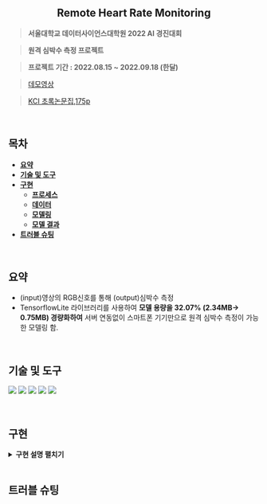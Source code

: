 <h2 align="center">Remote Heart Rate Monitoring</h2>

> **서울대학교 데이터사이언스대학원 2022 AI 경진대회**

> **원격 심박수 측정 프로젝트**

> **프로젝트 기간 : 2022.08.15 ~ 2022.09.18 (한달)**

> [데모영상](https://www.youtube.com/watch?v=GAX9GWvPWNs)

> [KCI 초록논문집,175p](http://conference21.kosombe.or.kr/register/2022_fall/file/ebook.pdf?v=230205)

<br/>

## **목차** 
<b>

- [요약](#요약)
- [기술 및 도구](#기술-및-도구)
- [구현](#구현)
  - [프로세스](#1-프로세스)
  - [데이터](#2-데이터)
  - [모델링](#3-모델링)
  - [모델 결과](#4-모델-결과)
- [트러블 슈팅](#트러블-슈팅)
</b>
<br/>

## **요약**
- (input)영상의 RGB신호를 통해 (output)심박수 측정
- TensorflowLite 라이브러리를 사용하여 **모델 용량을 32.07% (2.34MB-> 0.75MB) 경량화하여** 서버 연동없이 스마트폰 기기만으로 원격 심박수 측정이 가능한 모델링 함.
<br/>

## **기술 및 도구**
  <span><img src="https://img.shields.io/badge/Python-05122A?style=flat-square&logo=python"/></span>
  <span><img src="https://img.shields.io/badge/Pytorch-EE4C2C?style=flat-square&logo=PyTorch&logoColor=white"></span>
  <span><img src="https://img.shields.io/badge/TensorFlow-FF6F00?style=flat-square&logo=TensorFlow&logoColor=white"></span>
  <span><img src="https://img.shields.io/badge/TensorFlowLite-41454A?style=flat-square&logo=TensorFlowLite&logoColor=white"></span>
  <span><img src="https://img.shields.io/badge/Linux-FCC624?style=flat-square&logo=Linux&logoColor=white"></span>
  
<br/>


## **구현**
<details>
<summary><b>구현 설명 펼치기</b></summary>
<div markdown="1">

### 1. 프로세스
![](https://github.com/P-uyoung/Ambient_RPPG/blob/main/figure/method_process.png)

### 2. 데이터
  1. AFRL 데이터셋 : 해당 데이터로 pre-train된 모델을 경량화 함.  
  
  2. UBFC, VIPL-HR-V2 데이터셋 : 경량화한 모델에 대하여 성능 측정 함. [(일부 데이터)](https://github.com/P-uyoung/Ambient_RPPG/tree/main/VIPL_v2)
  
<br/>

### 3. 모델링
- 모델링 결과
![](https://github.com/P-uyoung/X-Corps_Soil-detection/blob/main/figure/result.png)  
- [코드 확인](https://github.com/P-uyoung/X-Corps_Soil-detection/tree/main/uyoung_model)  
- 상세 설명  
    1. 10m resolution  
    2. 20m resolution  
    3. Feature  
        1. 1단계 - 기존 연구 방법대로
            1. B2 ~ B12
            2. NDVI
            3. BSI
        2. 2단계 
            1. B2 ~ B12
            2. NDVI
            3. BSI
            4. 토양에서 직접 추출한 features (Approach1 : hybrid remote sensing)
                1. SWHC (Soil Water Holing Capacity)
                2. Sand (%)
            5. SAR (synthetic aperture radar) (Approach2 : full remote sensing)
                1. before rain
                2. after rain
    4. Label
        1. SOC (Soil Organic Carbon)
    5. Normalize
        1. MSI의 각 band를 StandardScaler
    6. Modeling
        1. 1단계: 20m resolution data를 가지고 다음 세 가지 method로 모델링한다.
            1. SVM (Support Vector Machine)
            2. PLSR (Partial Least Squares Regression)
            3. RF (Random Forest)
        2. 2단계
            1. 1단계에서 제일 잘 fit 되는 모델로 다음과 같이 네 번의 모델링을 한다.

            <img width="398" alt="image" src="https://user-images.githubusercontent.com/63593428/199702219-f815e88a-d5fa-43b0-b08d-529329d61ace.png">

        3. train dataset : test dataset =  8:2
        4. Evaluation
            1. R-squared

</div>
</details>

</br>

## 트러블 슈팅
